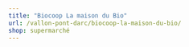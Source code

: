 ```yaml
---
title: "Biocoop La maison du Bio"
url: /vallon-pont-darc/biocoop-la-maison-du-bio/
shop: supermarché
---
```

